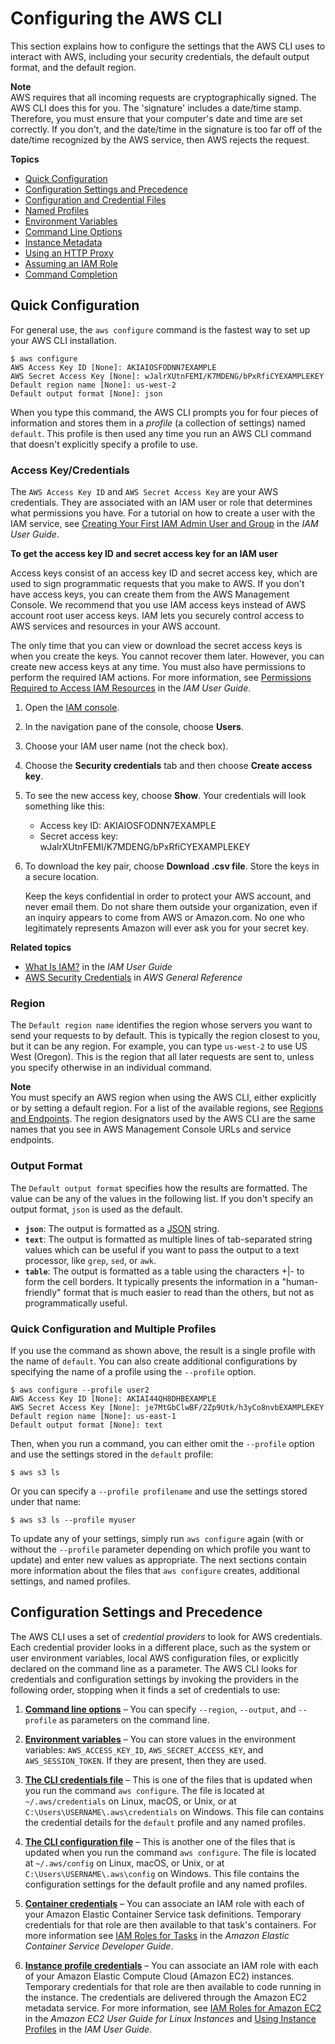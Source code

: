 # Configuring the AWS CLI<a name="cli-chap-configure"></a>

This section explains how to configure the settings that the AWS CLI uses to interact with AWS, including your security credentials, the default output format, and the default region\.

**Note**  
AWS requires that all incoming requests are cryptographically signed\. The AWS CLI does this for you\. The 'signature' includes a date/time stamp\. Therefore, you must ensure that your computer's date and time are set correctly\. If you don't, and the date/time in the signature is too far off of the date/time recognized by the AWS service, then AWS rejects the request\.

**Topics**
+ [Quick Configuration](#cli-quick-configuration)
+ [Configuration Settings and Precedence](#config-settings-and-precedence)
+ [Configuration and Credential Files](cli-configure-files.md)
+ [Named Profiles](cli-configure-profiles.md)
+ [Environment Variables](cli-configure-envvars.md)
+ [Command Line Options](cli-configure-options.md)
+ [Instance Metadata](cli-configure-metadata.md)
+ [Using an HTTP Proxy](cli-configure-proxy.md)
+ [Assuming an IAM Role](cli-configure-role.md)
+ [Command Completion](cli-configure-completion.md)

## Quick Configuration<a name="cli-quick-configuration"></a>

 For general use, the `aws configure` command is the fastest way to set up your AWS CLI installation\. 

```
$ aws configure
AWS Access Key ID [None]: AKIAIOSFODNN7EXAMPLE
AWS Secret Access Key [None]: wJalrXUtnFEMI/K7MDENG/bPxRfiCYEXAMPLEKEY
Default region name [None]: us-west-2
Default output format [None]: json
```

When you type this command, the AWS CLI prompts you for four pieces of information and stores them in a *profile* \(a collection of settings\) named `default`\. This profile is then used any time you run an AWS CLI command that doesn't explicitly specify a profile to use\.

### Access Key/Credentials<a name="cli-quick-configuration-creds"></a>

The `AWS Access Key ID` and `AWS Secret Access Key` are your AWS credentials\. They are associated with an IAM user or role that determines what permissions you have\. For a tutorial on how to create a user with the IAM service, see [Creating Your First IAM Admin User and Group](https://docs.aws.amazon.com/IAM/latest/UserGuide/getting-started_create-admin-group.html) in the *IAM User Guide*\.

**To get the access key ID and secret access key for an IAM user**

Access keys consist of an access key ID and secret access key, which are used to sign programmatic requests that you make to AWS\. If you don't have access keys, you can create them from the AWS Management Console\. We recommend that you use IAM access keys instead of AWS account root user access keys\. IAM lets you securely control access to AWS services and resources in your AWS account\.

The only time that you can view or download the secret access keys is when you create the keys\. You cannot recover them later\. However, you can create new access keys at any time\. You must also have permissions to perform the required IAM actions\. For more information, see [Permissions Required to Access IAM Resources](https://docs.aws.amazon.com/IAM/latest/UserGuide/access_permissions-required.html) in the *IAM User Guide*\.

1. Open the [IAM console](https://console.aws.amazon.com/iam/home?#home)\.

1. In the navigation pane of the console, choose **Users**\.

1. Choose your IAM user name \(not the check box\)\.

1. Choose the **Security credentials** tab and then choose **Create access key**\.

1. To see the new access key, choose **Show**\. Your credentials will look something like this:
   + Access key ID: AKIAIOSFODNN7EXAMPLE
   + Secret access key: wJalrXUtnFEMI/K7MDENG/bPxRfiCYEXAMPLEKEY

1. To download the key pair, choose **Download \.csv file**\. Store the keys in a secure location\.

   Keep the keys confidential in order to protect your AWS account, and never email them\. Do not share them outside your organization, even if an inquiry appears to come from AWS or Amazon\.com\. No one who legitimately represents Amazon will ever ask you for your secret key\.

**Related topics**
+ [What Is IAM?](https://docs.aws.amazon.com/IAM/latest/UserGuide/introduction.html) in the *IAM User Guide*
+ [AWS Security Credentials](https://docs.aws.amazon.com/general/latest/gr/aws-security-credentials.html) in *AWS General Reference* 

### Region<a name="cli-quick-configuration-region"></a>

The `Default region name` identifies the region whose servers you want to send your requests to by default\. This is typically the region closest to you, but it can be any region\. For example, you can type `us-west-2` to use US West \(Oregon\)\. This is the region that all later requests are sent to, unless you specify otherwise in an individual command\.

**Note**  
You must specify an AWS region when using the AWS CLI, either explicitly or by setting a default region\. For a list of the available regions, see [Regions and Endpoints](https://docs.aws.amazon.com/general/latest/gr/rande.html)\. The region designators used by the AWS CLI are the same names that you see in AWS Management Console URLs and service endpoints\.

### Output Format<a name="cli-quick-configuration-format"></a>

The `Default output format` specifies how the results are formatted\. The value can be any of the values in the following list\. If you don't specify an output format, `json` is used as the default\.
+ **`json`**: The output is formatted as a [JSON](https://json.org/) string\.
+ **`text`**: The output is formatted as multiple lines of tab\-separated string values which can be useful if you want to pass the output to a text processor, like `grep`, `sed`, or `awk`\.
+ **`table`**: The output is formatted as a table using the characters \+\|\- to form the cell borders\. It typically presents the information in a "human\-friendly" format that is much easier to read than the others, but not as programmatically useful\.

### Quick Configuration and Multiple Profiles<a name="cli-quick-configuration-multi-profiles"></a>

If you use the command as shown above, the result is a single profile with the name of `default`\. You can also create additional configurations by specifying the name of a profile using the `--profile` option\.

```
$ aws configure --profile user2
AWS Access Key ID [None]: AKIAI44QH8DHBEXAMPLE
AWS Secret Access Key [None]: je7MtGbClwBF/2Zp9Utk/h3yCo8nvbEXAMPLEKEY
Default region name [None]: us-east-1
Default output format [None]: text
```

Then, when you run a command, you can either omit the `--profile` option and use the settings stored in the `default` profile:

```
$ aws s3 ls
```

Or you can specify a `--profile profilename` and use the settings stored under that name:

```
$ aws s3 ls --profile myuser
```

To update any of your settings, simply run `aws configure` again \(with or without the `--profile` parameter depending on which profile you want to update\) and enter new values as appropriate\. The next sections contain more information about the files that `aws configure` creates, additional settings, and named profiles\.

## Configuration Settings and Precedence<a name="config-settings-and-precedence"></a>

The AWS CLI uses a set of *credential providers* to look for AWS credentials\. Each credential provider looks in a different place, such as the system or user environment variables, local AWS configuration files, or explicitly declared on the command line as a parameter\. The AWS CLI looks for credentials and configuration settings by invoking the providers in the following order, stopping when it finds a set of credentials to use:

1. **[Command line options](cli-configure-options.md)** – You can specify `--region`, `--output`, and `--profile` as parameters on the command line\.

1. **[Environment variables](cli-configure-envvars.md)** – You can store values in the environment variables: `AWS_ACCESS_KEY_ID`, `AWS_SECRET_ACCESS_KEY`, and `AWS_SESSION_TOKEN`\. If they are present, then they are used\.

1. **[The CLI credentials file](cli-configure-files.md)** – This is one of the files that is updated when you run the command `aws configure`\. The file is located at `~/.aws/credentials` on Linux, macOS, or Unix, or at `C:\Users\USERNAME\.aws\credentials` on Windows\. This file can contains the credential details for the `default` profile and any named profiles\.

1. **[The CLI configuration file](cli-configure-files.md)** – This is another one of the files that is updated when you run the command `aws configure`\. The file is located at `~/.aws/config` on Linux, macOS, or Unix, or at `C:\Users\USERNAME\.aws\config` on Windows\. This file contains the configuration settings for the default profile and any named profiles\. 

1. **[Container credentials](https://docs.aws.amazon.com/AmazonECS/latest/developerguide/task-iam-roles.html)** – You can associate an IAM role with each of your Amazon Elastic Container Service task definitions\. Temporary credentials for that role are then available to that task's containers\. For more information see [IAM Roles for Tasks](https://docs.aws.amazon.com/AmazonECS/latest/developerguide/task-iam-roles.html) in the *Amazon Elastic Container Service Developer Guide*\.

1. **[Instance profile credentials](https://docs.aws.amazon.com/AWSEC2/latest/UserGuide/iam-roles-for-amazon-ec2.html)** – You can associate an IAM role with each of your Amazon Elastic Compute Cloud \(Amazon EC2\) instances\. Temporary credentials for that role are then available to code running in the instance\. The credentials are delivered through the Amazon EC2 metadata service\. For more information, see [IAM Roles for Amazon EC2](https://docs.aws.amazon.com/AWSEC2/latest/UserGuide/iam-roles-for-amazon-ec2.html) in the *Amazon EC2 User Guide for Linux Instances* and [Using Instance Profiles](https://docs.aws.amazon.com/IAM/latest/UserGuide/id_roles_use_switch-role-ec2_instance-profiles.html) in the *IAM User Guide*\.